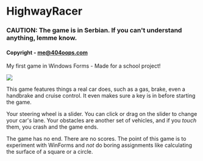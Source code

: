 # HighwayRacer
### CAUTION: The game is in Serbian. If you can't understand anything, lemme know.
#### Copyright - me@404oops.com
My first game in Windows Forms - Made for a school project!

![](https://soa.404oops.com/?user=404oops&)

This game features things a real car does, such as a gas, brake, even a handbrake and cruise control. It even makes sure a key is in before starting the game.

Your steering wheel is a slider. You can click or drag on the slider to change your car's lane. Your obstacles are another set of vehicles, and if you *touch* them, you crash and the game ends.

The game has no end. There are no scores. The point of this game is to experiment with WinForms and *not* do boring assignments like calculating the surface of a square or a circle.

